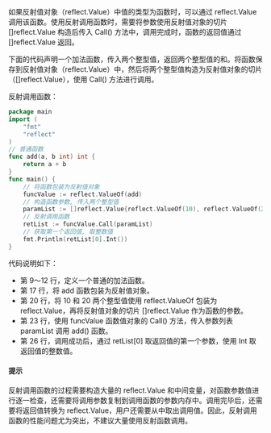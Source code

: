 如果反射值对象（reflect.Value）中值的类型为函数时，可以通过 reflect.Value 调用该函数。使用反射调用函数时，需要将参数使用反射值对象的切片 []reflect.Value 构造后传入 Call() 方法中，调用完成时，函数的返回值通过 []reflect.Value 返回。

下面的代码声明一个加法函数，传入两个整型值，返回两个整型值的和。将函数保存到反射值对象（reflect.Value）中，然后将两个整型值构造为反射值对象的切片（[]reflect.Value），使用 Call() 方法进行调用。

反射调用函数：
```go
package main
import (
    "fmt"
    "reflect"
)
// 普通函数
func add(a, b int) int {
    return a + b
}
func main() {
    // 将函数包装为反射值对象
    funcValue := reflect.ValueOf(add)
    // 构造函数参数, 传入两个整型值
    paramList := []reflect.Value{reflect.ValueOf(10), reflect.ValueOf(20)}
    // 反射调用函数
    retList := funcValue.Call(paramList)
    // 获取第一个返回值, 取整数值
    fmt.Println(retList[0].Int())
}
```

代码说明如下：
- 第 9～12 行，定义一个普通的加法函数。
- 第 17 行，将 add 函数包装为反射值对象。
- 第 20 行，将 10 和 20 两个整型值使用 reflect.ValueOf 包装为 reflect.Value，再将反射值对象的切片 []reflect.Value 作为函数的参数。
- 第 23 行，使用 funcValue 函数值对象的 Call() 方法，传入参数列表 paramList 调用 add() 函数。
- 第 26 行，调用成功后，通过 retList[0] 取返回值的第一个参数，使用 Int 取返回值的整数值。

#### 提示
反射调用函数的过程需要构造大量的 reflect.Value 和中间变量，对函数参数值进行逐一检查，还需要将调用参数复制到调用函数的参数内存中。调用完毕后，还需要将返回值转换为 reflect.Value，用户还需要从中取出调用值。因此，反射调用函数的性能问题尤为突出，不建议大量使用反射函数调用。